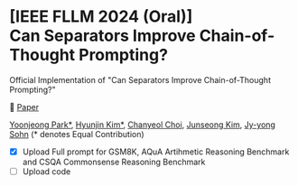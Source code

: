 # [IEEE FLLM 2024 (Oral)] <br/> Can Separators Improve Chain-of-Thought Prompting?

Official Implementation of "Can Separators Improve Chain-of-Thought Prompting?"

📎 [Paper](https://arxiv.org/pdf/2402.10645)

[Yoonjeong Park*](https://scholar.google.com/citations?user=zdOzNJMAAAAJ&hl=en), [Hyunjin Kim*](https://hjhyunjinkim.github.io), [Chanyeol Choi](https://scholar.google.com/citations?user=dR9ka00AAAAJ&hl=en), [Junseong Kim](https://www.linkedin.com/in/junseong-kim-aa6504144/?originalSubdomain=kr), [Jy-yong Sohn](https://itml.yonsei.ac.kr/professor) 
(* denotes Equal Contribution)

* [x] Upload Full prompt for GSM8K, AQuA Artihmetic Reasoning Benchmark and CSQA Commonsense Reasoning Benchmark
* [ ] Upload code 

